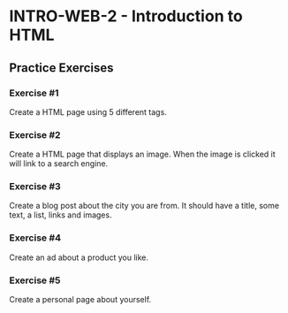 # INTRO-WEB-2 - Introduction to HTML

## Practice Exercises

### Exercise #1

Create a HTML page using 5 different tags.

### Exercise #2

Create a HTML page that displays an image. When the image is clicked it will link to a search engine.

### Exercise #3

Create a blog post about the city you are from. It should have a title, some text, a list, links and images.

### Exercise #4

Create an ad about a product you like.

### Exercise #5

Create a personal page about yourself.

